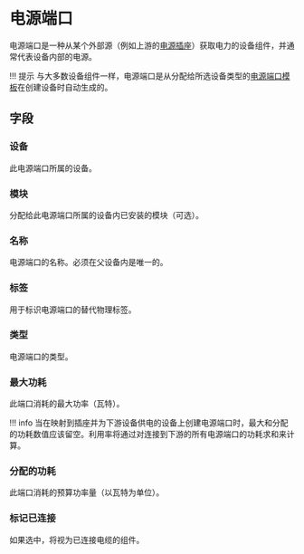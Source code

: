 # 电源端口

电源端口是一种从某个外部源（例如上游的[电源插座](./poweroutlet.md)）获取电力的设备组件，并通常代表设备内部的电源。

!!! 提示
    与大多数设备组件一样，电源端口是从分配给所选设备类型的[电源端口模板](./powerporttemplate.md)在创建设备时自动生成的。

## 字段

### 设备

此电源端口所属的设备。

### 模块

分配给此电源端口所属的设备内已安装的模块（可选）。

### 名称

电源端口的名称。必须在父设备内是唯一的。

### 标签

用于标识电源端口的替代物理标签。

### 类型

电源端口的类型。

### 最大功耗

此端口消耗的最大功率（瓦特）。

!!! info
    当在映射到插座并为下游设备供电的设备上创建电源端口时，最大和分配的功耗数值应该留空。利用率将通过对连接到下游的所有电源端口的功耗求和来计算。

### 分配的功耗

此端口消耗的预算功率量（以瓦特为单位）。

### 标记已连接

如果选中，将视为已连接电缆的组件。
